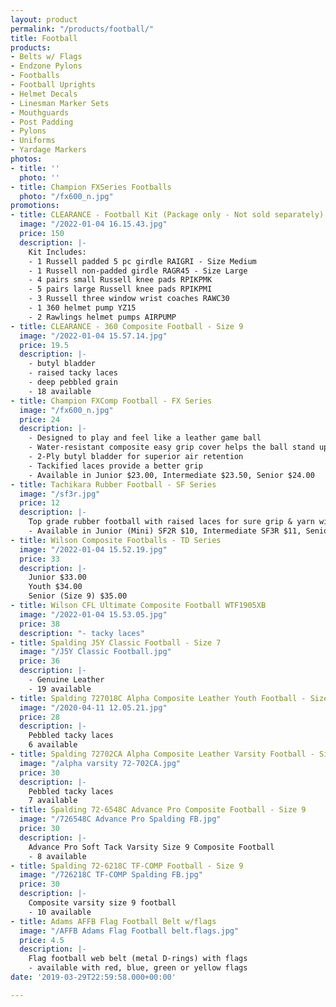 ```yaml
---
layout: product
permalink: "/products/football/"
title: Football
products:
- Belts w/ Flags
- Endzone Pylons
- Footballs
- Football Uprights
- Helmet Decals
- Linesman Marker Sets
- Mouthguards
- Post Padding
- Pylons
- Uniforms
- Yardage Markers
photos:
- title: ''
  photo: ''
- title: Champion FXSeries Footballs
  photo: "/fx600_n.jpg"
promotions:
- title: CLEARANCE - Football Kit (Package only - Not sold separately)
  image: "/2022-01-04 16.15.43.jpg"
  price: 150
  description: |-
    Kit Includes:
    - 1 Russell padded 5 pc girdle RAIGRI - Size Medium
    - 1 Russell non-padded girdle RAGR45 - Size Large
    - 4 pairs small Russell knee pads RPIKPMK
    - 5 pairs large Russell knee pads RPIKPMI
    - 3 Russell three window wrist coaches RAWC30
    - 1 360 helmet pump YZ15
    - 2 Rawlings helmet pumps AIRPUMP
- title: CLEARANCE - 360 Composite Football - Size 9
  image: "/2022-01-04 15.57.14.jpg"
  price: 19.5
  description: |-
    - butyl bladder
    - raised tacky laces
    - deep pebbled grain
    - 18 available
- title: Champion FXComp Football - FX Series
  image: "/fx600_n.jpg"
  price: 24
  description: |-
    - Designed to play and feel like a leather game ball
    - Water-resistant composite easy grip cover helps the ball stand up to both indoor and outdoor use
    - 2-Ply butyl bladder for superior air retention
    - Tackified laces provide a better grip
    - Available in Junior $23.00, Intermediate $23.50, Senior $24.00
- title: Tachikara Rubber Football - SF Series
  image: "/sf3r.jpg"
  price: 12
  description: |-
    Top grade rubber football with raised laces for sure grip & yarn winding for durability.
    - Available in Junior (Mini) SF2R $10, Intermediate SF3R $11, Senior SF4R $12
- title: Wilson Composite Footballs - TD Series
  image: "/2022-01-04 15.52.19.jpg"
  price: 33
  description: |-
    Junior $33.00
    Youth $34.00
    Senior (Size 9) $35.00
- title: Wilson CFL Ultimate Composite Football WTF1905XB
  image: "/2022-01-04 15.53.05.jpg"
  price: 38
  description: "- tacky laces"
- title: Spalding J5Y Classic Football - Size 7
  image: "/J5Y Classic Football.jpg"
  price: 36
  description: |-
    - Genuine Leather
    - 19 available
- title: Spalding 727018C Alpha Composite Leather Youth Football - Size 7
  image: "/2020-04-11 12.05.21.jpg"
  price: 28
  description: |-
    Pebbled tacky laces
    6 available
- title: Spalding 72702CA Alpha Composite Leather Varsity Football - Size 9
  image: "/alpha varsity 72-702CA.jpg"
  price: 30
  description: |-
    Pebbled tacky laces
    7 available
- title: Spalding 72-6548C Advance Pro Composite Football - Size 9
  image: "/726548C Advance Pro Spalding FB.jpg"
  price: 30
  description: |-
    Advance Pro Soft Tack Varsity Size 9 Composite Football
    - 8 available
- title: Spalding 72-6218C TF-COMP Football - Size 9
  image: "/726218C TF-COMP Spalding FB.jpg"
  price: 30
  description: |-
    Composite varsity size 9 football
    - 10 available
- title: Adams AFFB Flag Football Belt w/flags
  image: "/AFFB Adams Flag Football belt.flags.jpg"
  price: 4.5
  description: |-
    Flag football web belt (metal D-rings) with flags
    - available with red, blue, green or yellow flags
date: '2019-03-29T22:59:58.000+00:00'

---
```

